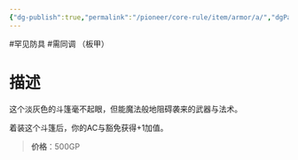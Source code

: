 ```yaml
---
{"dg-publish":true,"permalink":"/pioneer/core-rule/item/armor/a/","dgPassFrontmatter":true}
---
```


#罕见防具 #需同调 （板甲）
# 描述
这个淡灰色的斗篷毫不起眼，但能魔法般地阻碍袭来的武器与法术。

着装这个斗篷后，你的AC与豁免获得+1加值。

>**价格**：500GP